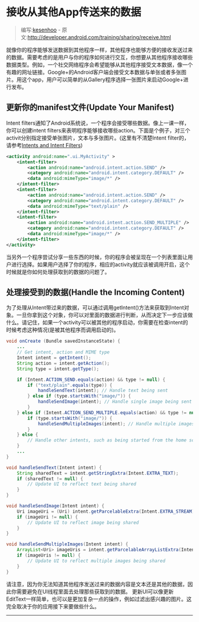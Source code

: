 # 接收从其他App传送来的数据

> 编写:[kesenhoo](https://github.com/kesenhoo) - 原文:<http://developer.android.com/training/sharing/receive.html>

就像你的程序能够发送数据到其他程序一样，其他程序也能够方便的接收发送过来的数据。需要考虑的是用户与你的程序如何进行交互，你想要从其他程序接收哪些数据类型。例如，一个社交网络程序会希望能够从其他程序接受文本数据，像一个有趣的网址链接。Google+的Android客户端会接受文本数据与单张或者多张图片。用这个app，用户可以简单的从Gallery程序选择一张图片来启动Google+进行发布。

<!-- more -->

## 更新你的manifest文件(Update Your Manifest)

Intent filters通知了Android系统说，一个程序会接受哪些数据。像上一课一样，你可以创建intent filters来表明程序能够接收哪些action。下面是个例子，对三个activit分别指定接受单张图片，文本与多张图片。(这里有不清楚Intent filter的，请参考[Intents and Intent Filters](http://developer.android.com/guide/topics/intents/intents-filters.html#ifs))

```xml
<activity android:name=".ui.MyActivity" >
    <intent-filter>
        <action android:name="android.intent.action.SEND" />
        <category android:name="android.intent.category.DEFAULT" />
        <data android:mimeType="image/*" />
    </intent-filter>
    <intent-filter>
        <action android:name="android.intent.action.SEND" />
        <category android:name="android.intent.category.DEFAULT" />
        <data android:mimeType="text/plain" />
    </intent-filter>
    <intent-filter>
        <action android:name="android.intent.action.SEND_MULTIPLE" />
        <category android:name="android.intent.category.DEFAULT" />
        <data android:mimeType="image/*" />
    </intent-filter>
</activity>
```

当另外一个程序尝试分享一些东西的时候，你的程序会被呈现在一个列表里面让用户进行选择。如果用户选择了你的程序，相应的activity就应该被调用开启，这个时候就是你如何处理获取到的数据的问题了。

## 处理接受到的数据(Handle the Incoming Content)

为了处理从Intent带过来的数据，可以通过调用getIntent()方法来获取到Intent对象。一旦你拿到这个对象，你可以对里面的数据进行判断，从而决定下一步应该做什么。请记住，如果一个activity可以被其他的程序启动，你需要在检查intent的时候考虑这种情况(是被其他程序而调用启动的)。

```java
void onCreate (Bundle savedInstanceState) {
    ...
    // Get intent, action and MIME type
    Intent intent = getIntent();
    String action = intent.getAction();
    String type = intent.getType();

    if (Intent.ACTION_SEND.equals(action) && type != null) {
        if ("text/plain".equals(type)) {
            handleSendText(intent); // Handle text being sent
        } else if (type.startsWith("image/")) {
            handleSendImage(intent); // Handle single image being sent
        }
    } else if (Intent.ACTION_SEND_MULTIPLE.equals(action) && type != null) {
        if (type.startsWith("image/")) {
            handleSendMultipleImages(intent); // Handle multiple images being sent
        }
    } else {
        // Handle other intents, such as being started from the home screen
    }
    ...
}

void handleSendText(Intent intent) {
    String sharedText = intent.getStringExtra(Intent.EXTRA_TEXT);
    if (sharedText != null) {
        // Update UI to reflect text being shared
    }
}

void handleSendImage(Intent intent) {
    Uri imageUri = (Uri) intent.getParcelableExtra(Intent.EXTRA_STREAM);
    if (imageUri != null) {
        // Update UI to reflect image being shared
    }
}

void handleSendMultipleImages(Intent intent) {
    ArrayList<Uri> imageUris = intent.getParcelableArrayListExtra(Intent.EXTRA_STREAM);
    if (imageUris != null) {
        // Update UI to reflect multiple images being shared
    }
}
```

请注意，因为你无法知道其他程序发送过来的数据内容是文本还是其他的数据，因此你需要避免在UI线程里面去处理那些获取到的数据。
更新UI可以像更新EditText一样简单，也可以是更加复杂一点的操作，例如过滤出感兴趣的图片。这完全取决于你的应用接下来要做些什么。

*********************************

